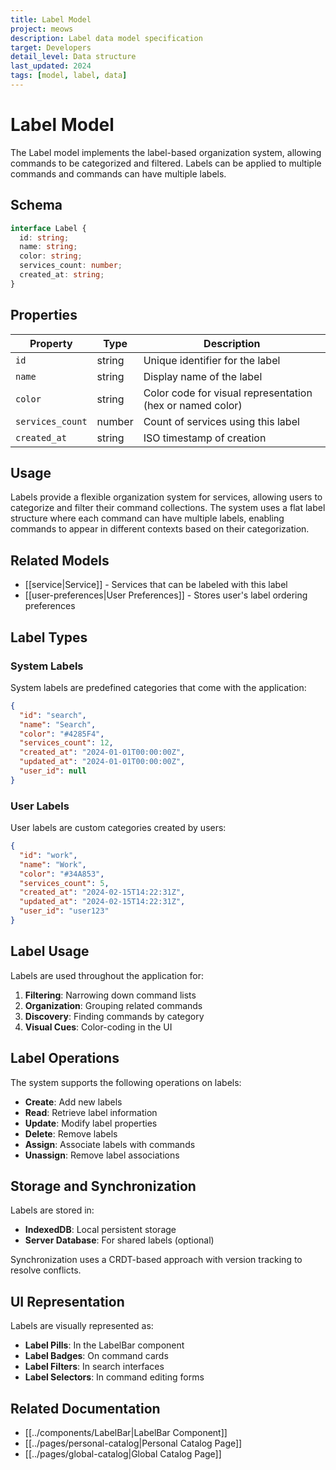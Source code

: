 ```yaml
---
title: Label Model
project: meows
description: Label data model specification
target: Developers
detail_level: Data structure
last_updated: 2024
tags: [model, label, data]
---
```


# Label Model

The Label model implements the label-based organization system, allowing commands to be categorized and filtered. Labels can be applied to multiple commands and commands can have multiple labels.

## Schema

```typescript
interface Label {
  id: string;
  name: string;
  color: string;
  services_count: number;
  created_at: string;
}
```

## Properties

| Property         | Type   | Description                                               |
| ---------------- | ------ | --------------------------------------------------------- |
| `id`             | string | Unique identifier for the label                           |
| `name`           | string | Display name of the label                                 |
| `color`          | string | Color code for visual representation (hex or named color) |
| `services_count` | number | Count of services using this label                        |
| `created_at`     | string | ISO timestamp of creation                                 |

## Usage

Labels provide a flexible organization system for services, allowing users to categorize and filter their command collections. The system uses a flat label structure where each command can have multiple labels, enabling commands to appear in different contexts based on their categorization.

## Related Models

- [[service|Service]] - Services that can be labeled with this label
- [[user-preferences|User Preferences]] - Stores user's label ordering preferences

## Label Types

### System Labels

System labels are predefined categories that come with the application:

```json
{
  "id": "search",
  "name": "Search",
  "color": "#4285F4",
  "services_count": 12,
  "created_at": "2024-01-01T00:00:00Z",
  "updated_at": "2024-01-01T00:00:00Z",
  "user_id": null
}
```

### User Labels

User labels are custom categories created by users:

```json
{
  "id": "work",
  "name": "Work",
  "color": "#34A853",
  "services_count": 5,
  "created_at": "2024-02-15T14:22:31Z",
  "updated_at": "2024-02-15T14:22:31Z",
  "user_id": "user123"
}
```

## Label Usage

Labels are used throughout the application for:

1. **Filtering**: Narrowing down command lists
2. **Organization**: Grouping related commands
3. **Discovery**: Finding commands by category
4. **Visual Cues**: Color-coding in the UI

## Label Operations

The system supports the following operations on labels:

- **Create**: Add new labels
- **Read**: Retrieve label information
- **Update**: Modify label properties
- **Delete**: Remove labels
- **Assign**: Associate labels with commands
- **Unassign**: Remove label associations

## Storage and Synchronization

Labels are stored in:

- **IndexedDB**: Local persistent storage
- **Server Database**: For shared labels (optional)

Synchronization uses a CRDT-based approach with version tracking to resolve conflicts.

## UI Representation

Labels are visually represented as:

- **Label Pills**: In the LabelBar component
- **Label Badges**: On command cards
- **Label Filters**: In search interfaces
- **Label Selectors**: In command editing forms

## Related Documentation

- [[../components/LabelBar|LabelBar Component]]
- [[../pages/personal-catalog|Personal Catalog Page]]
- [[../pages/global-catalog|Global Catalog Page]]
